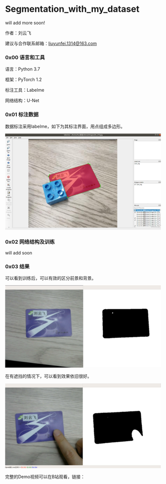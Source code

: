 # Segmentation_with_my_dataset
will add more soon!

作者：刘云飞

建议与合作联系邮箱：liuyunfei.1314@163.com



### 0x00 语言和工具

语言：Python 3.7

框架：PyTorch 1.2

标注工具：Labelme

网络结构：U-Net

### 0x01 标注数据

数据标注采用labelme，如下为其标注界面，用点组成多边形。

![](imgs/labelme.png)



### 0x02 网络结构及训练

will add soon



### 0x03 结果

可以看到训练后，可以有效的区分前景和背景。

![](imgs/demo1.png)

在有遮挡的情况下，可以看到效果依旧很好。

![](imgs/demo2.png)

完整的Demo视频可以在B站观看，链接：